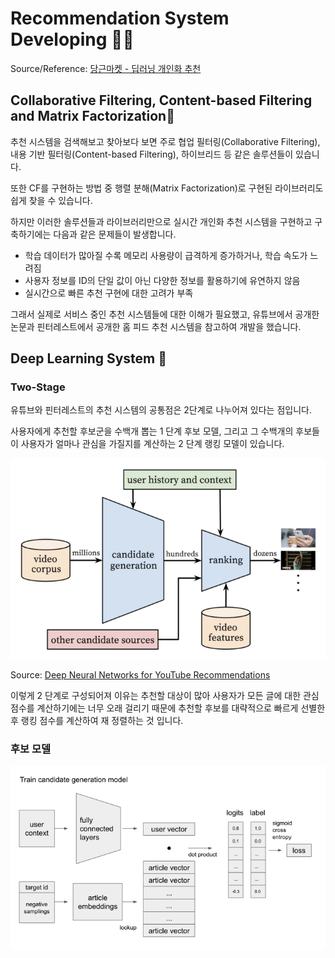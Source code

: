 # Recommendation System Developing 👨‍💻

Source/Reference: [당근마켓 - 딥러닝 개인화 추천](https://medium.com/daangn/%EB%94%A5%EB%9F%AC%EB%8B%9D-%EA%B0%9C%EC%9D%B8%ED%99%94-%EC%B6%94%EC%B2%9C-1eda682c2e8c)

## Collaborative Filtering, Content-based Filtering and Matrix Factorization:thinking:

추천 시스템을 검색해보고 찾아보다 보면 주로 협업 필터링(Collaborative Filtering), 내용 기반 필터링(Content-based Filtering), 하이브리드 등 같은 솔루션들이 있습니다.

또한 CF를 구현하는 방법 중 행렬 분해(Matrix Factorization)로 구현된 라이브러리도 쉽게 찾을 수 있습니다.

하지만 이러한 솔루션들과 라이브러리만으로 실시간 개인화 추천 시스템을 구현하고 구축하기에는 다음과 같은 문제들이 발생합니다.

- 학습 데이터가 많아질 수록 메모리 사용량이 급격하게 증가하거나, 학습 속도가 느려짐
- 사용자 정보를 ID의 단일 값이 아닌 다양한 정보를 활용하기에 유연하지 않음
- 실시간으로 빠른 추천 구현에 대한 고려가 부족

그래서 실제로 서비스 중인 추천 시스템들에 대한 이해가 필요했고, 유튜브에서 공개한 논문과 핀터레스트에서 공개한 홈 피드 추천 시스템을 참고하여 개발을 했습니다.

## Deep Learning System :robot:

### Two-Stage

유튜브와 핀터레스트의 추천 시스템의 공통점은 2단계로 나누어져 있다는 점입니다.

사용자에게 추천할 후보군을 수백개 뽑는 1 단계 후보 모델, 그리고 그 수백개의 후보들이 사용자가 얼마나 관심을 가질지를 계산하는 2 단계 랭킹 모델이 있습니다.

![](two_stage.png)

Source: [Deep Neural Networks for YouTube Recommendations](https://static.googleusercontent.com/media/research.google.com/ko//pubs/archive/45530.pdf)

이렇게 2 단계로 구성되어져 이유는 추천할 대상이 많아 사용자가 모든 글에 대한 관심 점수를 계산하기에는 너무 오래 걸리기 때문에 추천할 후보를 대략적으로 빠르게 선별한 후 랭킹 점수를 계산하여 재 정렬하는 것 입니다.

### 후보 모델

![](model1.png)

